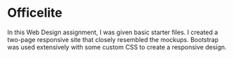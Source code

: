 # Officelite

In this Web Design assignment, I was given basic starter files. I created a two-page responsive site that closely resembled the mockups. Bootstrap was used extensively with some custom CSS to create a responsive design. 
